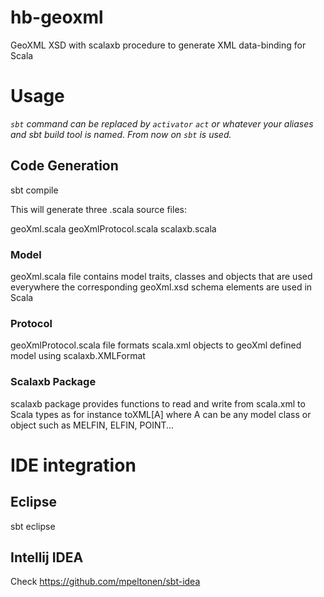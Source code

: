 # hb-geoxml
GeoXML XSD with scalaxb procedure to generate XML data-binding for Scala

# Usage
*`sbt` command can be replaced by `activator` `act` or whatever your aliases and sbt build tool is named. From now on `sbt` is used.*

## Code Generation 
  sbt compile 

This will generate three .scala source files:

  geoXml.scala
  geoXmlProtocol.scala
  scalaxb.scala

### Model 
geoXml.scala file contains model traits, classes and objects that are used everywhere the corresponding geoXml.xsd schema elements are used in Scala

### Protocol
geoXmlProtocol.scala file formats scala.xml objects to geoXml defined model using scalaxb.XMLFormat 

### Scalaxb Package
scalaxb package provides functions to read and write from scala.xml to Scala types as for instance toXML[A] where A can be any model class or object such as MELFIN, ELFIN, POINT...

# IDE integration

## Eclipse

  sbt eclipse 

## Intellij IDEA

Check https://github.com/mpeltonen/sbt-idea 



